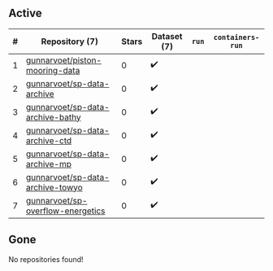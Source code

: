 ## Active
| # | Repository (7) | Stars | Dataset (7) | `run` | `containers-run` |
| --- | --- | --- | --- | --- | --- |
| 1 | [gunnarvoet/piston-mooring-data](https://github.com/gunnarvoet/piston-mooring-data) | 0 | :heavy_check_mark: |  |  |
| 2 | [gunnarvoet/sp-data-archive](https://github.com/gunnarvoet/sp-data-archive) | 0 | :heavy_check_mark: |  |  |
| 3 | [gunnarvoet/sp-data-archive-bathy](https://github.com/gunnarvoet/sp-data-archive-bathy) | 0 | :heavy_check_mark: |  |  |
| 4 | [gunnarvoet/sp-data-archive-ctd](https://github.com/gunnarvoet/sp-data-archive-ctd) | 0 | :heavy_check_mark: |  |  |
| 5 | [gunnarvoet/sp-data-archive-mp](https://github.com/gunnarvoet/sp-data-archive-mp) | 0 | :heavy_check_mark: |  |  |
| 6 | [gunnarvoet/sp-data-archive-towyo](https://github.com/gunnarvoet/sp-data-archive-towyo) | 0 | :heavy_check_mark: |  |  |
| 7 | [gunnarvoet/sp-overflow-energetics](https://github.com/gunnarvoet/sp-overflow-energetics) | 0 | :heavy_check_mark: |  |  |

## Gone
No repositories found!
